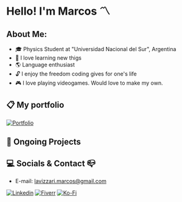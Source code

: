# Hello! I'm Marcos 〽️

## About Me:

- 🎓 Physics Student at "Universidad Nacional del Sur", Argentina
- 📔 I love learning new thigs
- 🌎 Language enthusiast
- 🔓 I enjoy the freedom coding gives for one's life
- 🎮 I love playing videogames. Would love to make my own.

## 📋 My portfolio
[![Portfolio](https://img.shields.io/badge/-Portfolio-purple?style=for-the-badge&)](https://marcoslav.github.io)

## 📆 Ongoing Projects

## 💻 Socials & Contact 📪

-  E-mail: lavizzari.marcos@gmail.com
    
[![Linkedin](https://img.shields.io/badge/-Linkedin-blue?style=for-the-badge&)](https://https://www.linkedin.com/in/marcos-lavizzari-b1a319319/)
[![Fiverr](https://img.shields.io/badge/-Fiverr-green?style=for-the-badge&)](https://www.fiverr.com/marcoscurio)
[![Ko-Fi](https://img.shields.io/badge/-KoFi-red?style=for-the-badge&)](https://ko-fi.com/curiocoffee)

